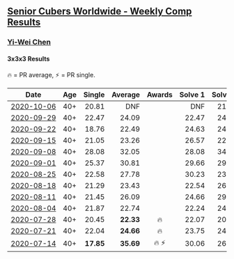 <style>table {white-space: nowrap;}</style>

## [Senior Cubers Worldwide - Weekly Comp Results](/scw-comp/results/)
### [Yi-Wei Chen](README.md)
#### 3x3x3 Results

<span style="white-space: nowrap;">🔥 = PR average</span>, <span style="white-space: nowrap;">⚡ = PR single</span>.

| Date | Age | Single | Average | Awards | Solve 1 | Solve 2 | Solve 3 | Solve 4 | Solve 5 | Video |
| :--: | :--: | --: | --: | :--: | --: | --: | --: | --: | --: | :-- |
| [2020-10-06](../../results/2020-10-06/333.md) | 40+ | 20.81 | DNF |  | DNF | 21.50 | 23.01 | 20.81 | DNF | [Desktop](https://www.facebook.com/events/2645965315652815/permalink/2649166918665988) / [Mobile](https://m.facebook.com/events/2645965315652815?view=permalink&id=2649166918665988) |
| [2020-09-29](../../results/2020-09-29/333.md) | 40+ | 22.47 | 24.09 |  | 22.47 | 24.05 | 23.24 | 25.40 | 24.98 | [Desktop](https://www.facebook.com/events/1202263490156156/permalink/1205257259856779) / [Mobile](https://m.facebook.com/events/1202263490156156?view=permalink&id=1205257259856779) |
| [2020-09-22](../../results/2020-09-22/333.md) | 40+ | 18.76 | 22.49 |  | 24.63 | 24.34 | 22.90 | 18.76 | 20.24 | [Desktop](https://www.facebook.com/events/349197636276246/permalink/351605786035431) / [Mobile](https://m.facebook.com/events/349197636276246?view=permalink&id=351605786035431) |
| [2020-09-15](../../results/2020-09-15/333.md) | 40+ | 21.05 | 23.26 |  | 26.57 | 22.76 | 25.28 | 21.74 | 21.05 | [Desktop](https://www.facebook.com/events/3404368289613252/permalink/3409654179084663) / [Mobile](https://m.facebook.com/events/3404368289613252?view=permalink&id=3409654179084663) |
| [2020-09-08](../../results/2020-09-08/333.md) | 40+ | 28.08 | 32.05 |  | 28.08 | 34.81 | 32.16 | 32.81 | 31.18 | [Desktop](https://www.facebook.com/events/660661614881054/permalink/663762511237631) / [Mobile](https://m.facebook.com/events/660661614881054?view=permalink&id=663762511237631) |
| [2020-09-01](../../results/2020-09-01/333.md) | 40+ | 25.37 | 30.81 |  | 29.66 | 29.08 | 39.80 | 25.37 | 33.69 | [Desktop](https://www.facebook.com/events/652945192290048/permalink/658337775084123) / [Mobile](https://m.facebook.com/events/652945192290048?view=permalink&id=658337775084123) |
| [2020-08-25](../../results/2020-08-25/333.md) | 40+ | 22.58 | 27.78 |  | 30.23 | 23.99 | 29.13 | 39.66 | 22.58 | [Desktop](https://www.facebook.com/events/2812216602434889/permalink/2816768031979746) / [Mobile](https://m.facebook.com/events/2812216602434889?view=permalink&id=2816768031979746) |
| [2020-08-18](../../results/2020-08-18/333.md) | 40+ | 21.29 | 23.43 |  | 22.54 | 26.03 | 21.29 | 25.89 | 21.86 | [Desktop](https://www.facebook.com/events/357518755418063/permalink/362382294931709) / [Mobile](https://m.facebook.com/events/357518755418063?view=permalink&id=362382294931709) |
| [2020-08-11](../../results/2020-08-11/333.md) | 40+ | 21.45 | 26.09 |  | 24.66 | 29.57 | 28.95 | 24.65 | 21.45 | [Desktop](https://www.facebook.com/events/338631130511019/permalink/342589300115202) / [Mobile](https://m.facebook.com/events/338631130511019?view=permalink&id=342589300115202) |
| [2020-08-04](../../results/2020-08-04/333.md) | 40+ | 21.87 | 22.74 |  | 22.24 | 24.05 | 21.93 | 21.87 | 26.63 | [Desktop](https://www.facebook.com/events/748440219235440/permalink/752824328797029) / [Mobile](https://m.facebook.com/events/748440219235440?view=permalink&id=752824328797029) |
| [2020-07-28](../../results/2020-07-28/333.md) | 40+ | 20.45 | **22.33** | 🔥 | 22.07 | 20.45 | 25.73 | 23.80 | 21.13 | [Desktop](https://www.facebook.com/events/708566320000803/permalink/710441883146580) / [Mobile](https://m.facebook.com/events/708566320000803?view=permalink&id=710441883146580) |
| [2020-07-21](../../results/2020-07-21/333.md) | 40+ | 22.04 | **24.66** | 🔥 | 23.75 | 24.10 | DNS | 26.13 | 22.04 | [Desktop](https://www.facebook.com/events/1842039515939197/permalink/1847830355360113) / [Mobile](https://m.facebook.com/events/1842039515939197?view=permalink&id=1847830355360113) |
| [2020-07-14](../../results/2020-07-14/333.md) | 40+ | **17.85** | **35.69** | 🔥 ⚡ | 30.06 | 26.54 | **17.85** | 1:07.66 | 50.47 | [Desktop](https://www.facebook.com/events/1157754364595802/permalink/1162603137444258) / [Mobile](https://m.facebook.com/events/1157754364595802?view=permalink&id=1162603137444258) |


<!-- Global site tag (gtag.js) - Google Analytics -->
<script async src="https://www.googletagmanager.com/gtag/js?id=UA-86348435-3"></script>
<script>window.dataLayer = window.dataLayer || []; function gtag() {dataLayer.push(arguments);} gtag('js', new Date()); gtag('config', 'UA-86348435-3');</script>
